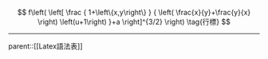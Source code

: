 $$ f\left( 
\left[ 
\frac
{ 1+\left\{x,y\right\} }
{ \left( \frac{x}{y}+\frac{y}{x} \right) \left(u+1\right) }+a \right]^{3/2} \right) \tag{行標} $$
- - -
parent::[[Latex語法表]]